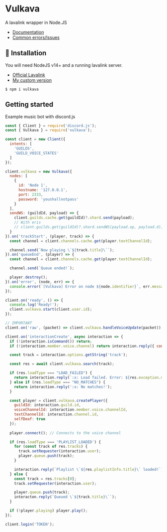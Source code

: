 # Vulkava
A lavalink wrapper in Node.JS

- [Documentation](https://docs.vulkava.tk)
- [Common errors/Issues](https://docs.vulkava.tk/common-issues)

## 🔌 Installation
You will need NodeJS v14+ and a running lavalink server.
- [Official Lavalink](https://github.com/freyacodes/Lavalink)
- [My custom version](https://github.com/davidffa/lavalink/releases)
```console
$ npm i vulkava
```

## Getting started
Example music bot with discord.js
```js
const { Client } = require('discord.js');
const { Vulkava } = require('vulkava');

const client = new Client({
  intents: [
    'GUILDS',
    'GUILD_VOICE_STATES'
  ]
});

client.vulkava = new Vulkava({
  nodes: [
    {
      id: 'Node 1',
      hostname: '127.0.0.1',
      port: 2333,
      password: 'youshallnotpass'
    }
  ],
  sendWS: (guildId, payload) => {
    client.guilds.cache.get(guildId)?.shard.send(payload);
    // With eris
    // client.guilds.get(guildId)?.shard.sendWS(payload.op, payload.d);
  }
}).on('trackStart', (player, track) => {
  const channel = client.channels.cache.get(player.textChannelId);

  channel.send(`Now playing \`${track.title}\``);
}).on('queueEnd', (player) => {
  const channel = client.channels.cache.get(player.textChannelId);

  channel.send(`Queue ended!`);

  player.destroy();
}).on('error', (node, err) => {
  console.error(`[Vulkava] Error on node ${node.identifier}`, err.message);
});

client.on('ready', () => {
  console.log('Ready!');
  client.vulkava.start(client.user.id);
});

// IMPORTANT
client.on('raw', (packet) => client.vulkava.handleVoiceUpdate(packet));

client.on('interactionCreate', async interaction => {
  if (!interaction.isCommand()) return;
  if (!interaction.member.voice.channel) return interaction.reply({ content: `You need to join a voice channel first!`, ephemeral: true });

  const track = interaction.options.getString('track');

  const res = await client.vulkava.search(track);

  if (res.loadType === "LOAD_FAILED") {
    return interaction.reply(`:x: Load failed. Error: ${res.exception.message}`);
  } else if (res.loadType === "NO_MATCHES") {
    return interaction.reply(':x: No matches!');
  }

  const player = client.vulkava.createPlayer({
    guildId: interaction.guild.id,
    voiceChannelId: interaction.member.voice.channelId,
    textChannelId: interaction.channel.id,
    selfDeaf: true
  });
  
  player.connect(); // Connects to the voice channel

  if (res.loadType === 'PLAYLIST_LOADED') {
    for (const track of res.tracks) {
      track.setRequester(interaction.user);
      player.queue.push(track);
    }

    interaction.reply(`Playlist \`${res.playlistInfo.title}\` loaded!`);
  } else {
    const track = res.tracks[0];
    track.setRequester(interaction.user);

    player.queue.push(track);
    interacton.reply(`Queued \`${track.title}\``);
  }

  if (!player.playing) player.play();
});

client.login('TOKEN');
```
